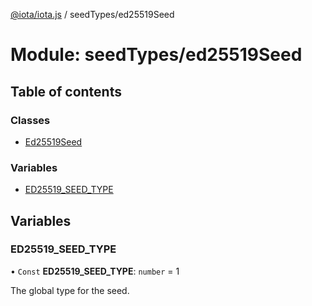 [@iota/iota.js](../README.md) / seedTypes/ed25519Seed

# Module: seedTypes/ed25519Seed

## Table of contents

### Classes

- [Ed25519Seed](../classes/seedtypes_ed25519seed.ed25519seed.md)

### Variables

- [ED25519\_SEED\_TYPE](seedtypes_ed25519seed.md#ed25519_seed_type)

## Variables

### ED25519\_SEED\_TYPE

• `Const` **ED25519\_SEED\_TYPE**: `number` = 1

The global type for the seed.
